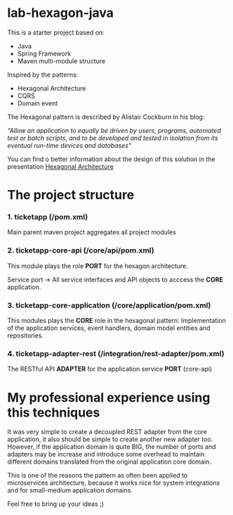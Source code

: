 # lab-hexagon-java

This is a starter project based on:

* Java 
* Spring Framework
* Maven multi-module structure

Inspired by the patterns:

* Hexagonal Architecture
* CQRS
* Domain event

The Hexagonal pattern is described by Alistair Cockburn in his blog:

*“Allow an application to equally be driven by users, programs, automated test or batch scripts, and to be developed and tested in isolation from its eventual run-time devices and databases"* 

You can find o better information about the design of this solution in the presentation [Hexagonal Architecture ](http://fabricioepa.wordpress.com/2015/02/04/hexagonal-architecture)

# The project structure

### 1. ticketapp (/pom.xml)
 Main parent maven project aggregates all project modules

### 2. ticketapp-core-api (/core/api/pom.xml)
 This module plays the role **PORT** for the hexagon architecture. 
 
 Service port -> All service interfaces and API objects to acccess the **CORE** application. 

### 3. ticketapp-core-application (/core/application/pom.xml)
 This modules plays the **CORE** role in the hexagonal pattern:
 Implementation of the application services, event handlers, domain model entities and repositories.

### 4. ticketapp-adapter-rest  (/integration/rest-adapter/pom.xml)
 The RESTful API **ADAPTER** for the application service **PORT** (core-api)


# My professional experience using this techniques
 It was very simple to create a decoupled REST adapter from the core application, it also should
 be simple to create another new adapter too.
  However, if the application domain is quite BIG, the number of ports and adapters may be increase
  and introduce some overhead to maintain different domains translated from the original application core domain.
  
 This is one of the reasons the pattern as often been applied to microservices architecture, because 
 it works nice for system integrations and for small-medium application domains.


Feel free to bring up your ideas  ;)
